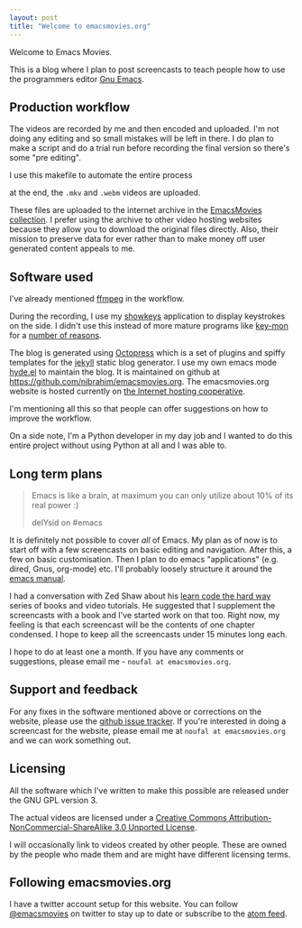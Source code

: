 ```yaml
---
layout: post
title: "Welcome to emacsmovies.org"
---
```


Welcome to Emacs Movies. 

This is a blog where I plan to post screencasts to teach people how to use the programmers editor [Gnu Emacs](http://www.gnu.org/software/emacs/). 

## Production workflow

The videos are recorded by me and then encoded and uploaded. I'm not doing any editing and so small mistakes will be left in there. I do plan to make a script and do a trial run before recording the final version so there's some "pre editing". 

I use this makefile to automate the entire process

<script src="https://gist.github.com/2466292.js?file=gistfile1.mak"></script>

at the end, the `.mkv` and `.webm` videos are uploaded.

These files are uploaded to the internet archive in the [EmacsMovies collection](http://www.archive.org/details/EmacsMovies). I prefer using the archive to other video hosting websites because they allow you to download the original files directly. Also, their mission to preserve data for ever rather than to make money off user generated content appeals to me. 

## Software used

I've already mentioned [ffmpeg](http://ffmpeg.org) in the workflow.
	
During the recording, I use my [showkeys](https://github.com/nibrahim/showkeys) application to display keystrokes on the side. I didn't use this instead of more mature programs like [key-mon](http://code.google.com/p/key-mon/) for a [number of reasons](http://nibrahim.net.in/2011/11/30/showkeys.html).

The blog is generated using [Octopress](http://octopress.org/) which is a set of plugins and spiffy templates for the [jekyll](http://jekyllrb.com/) static blog generator. I use my own emacs mode [hyde.el](https://github.com/nibrahim/Hyde) to maintain the blog. It is maintained on github at <https://github.com/nibrahim/emacsmovies.org>. The emacsmovies.org website is hosted currently on [the Internet hosting cooperative](http://hcoop.net/). 

I'm mentioning all this so that people can offer suggestions on how to improve the workflow. 

On a side note, I'm a Python developer in my day job and I wanted to do this entire project without using Python at all and I was able to. 

## Long term plans

<blockquote>
<p>Emacs is like a brain, at maximum you can only utilize about 10% of its real power :)</p>
<footer>delYsid on #emacs</footer>
</blockquote>

It is definitely not possible to cover *all* of Emacs. My plan as of now is to start off with a few screencasts on basic editing and navigation. After this, a few on basic customisation. Then I plan to do emacs "applications" (e.g. dired, Gnus, org-mode) etc. I'll probably loosely structure it around the [emacs manual](http://www.gnu.org/software/emacs/manual/html_node/emacs/index.html). 

I had a conversation with Zed Shaw about his [learn code the hard way](http://learncodethehardway.org/) series of books and video tutorials. He suggested that I supplement the screencasts with a book and I've started work on that too. Right now, my feeling is that each screencast will be the contents of one chapter condensed. I hope to keep all the screencasts under 15 minutes long each.

I hope to do at least one a month. If you have any comments or suggestions, please email me - `noufal at emacsmovies.org`.


## Support and feedback

For any fixes in the software mentioned above or corrections on the website, please use the [github issue tracker](https://github.com/nibrahim/emacsmovies.org/issues). If you're interested in doing a screencast for the website, please email me at `noufal at emacsmovies.org` and we can work something out. 

## Licensing

All the software which I've written to make this possible are released under the GNU GPL version 3. 

The actual videos are licensed under a <a rel="license" href="http://creativecommons.org/licenses/by-nc-sa/3.0/">Creative Commons Attribution-NonCommercial-ShareAlike 3.0 Unported License</a>.

I will occasionally link to videos created by other people. These are owned by the people who made them and are might have different licensing terms.

## Following emacsmovies.org

I have a twitter account setup for this website. You can follow <a href="https://twitter.com/intent/follow?original_referer=http%3A%2F%2Flocalhost%3A4000%2F&region=follow_link&screen_name=emacsmovies&source=followbutton&variant=2.0">@emacsmovies</a> on twitter to stay up to date or subscribe to the <a href="/atom.xml">atom feed</a>. 



